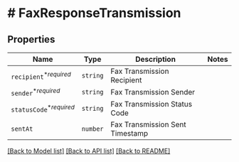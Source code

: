 # # FaxResponseTransmission



## Properties

Name | Type | Description | Notes
------------ | ------------- | ------------- | -------------
| `recipient`<sup>*_required_</sup> | ```string``` |  Fax Transmission Recipient  |  |
| `sender`<sup>*_required_</sup> | ```string``` |  Fax Transmission Sender  |  |
| `statusCode`<sup>*_required_</sup> | ```string``` |  Fax Transmission Status Code  |  |
| `sentAt` | ```number``` |  Fax Transmission Sent Timestamp  |  |

[[Back to Model list]](../../README.md#models) [[Back to API list]](../../README.md#endpoints) [[Back to README]](../../README.md)
